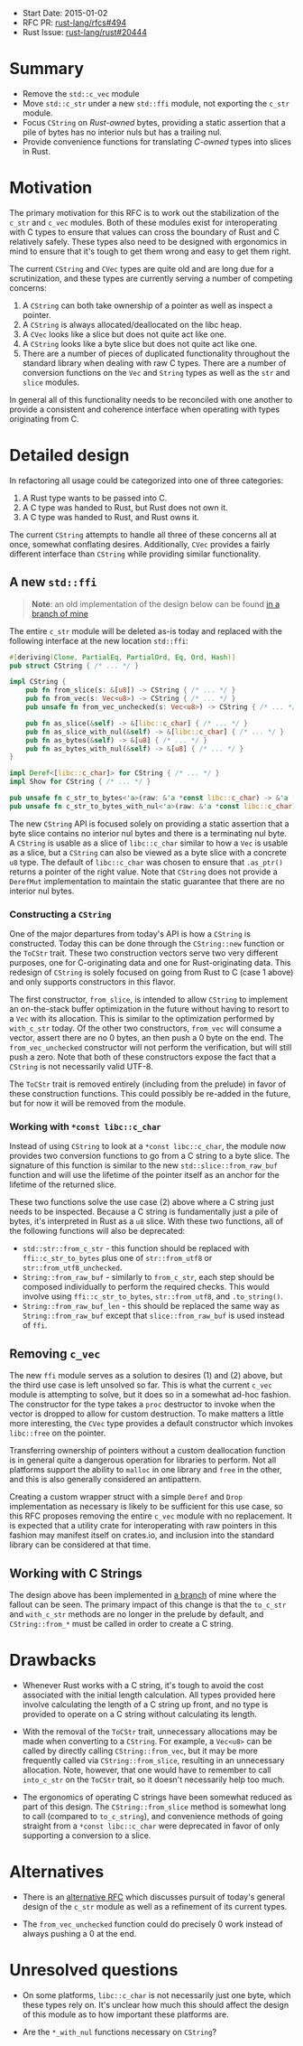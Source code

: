 - Start Date: 2015-01-02
- RFC PR: [rust-lang/rfcs#494](https://github.com/rust-lang/rfcs/pull/494)
- Rust Issue: [rust-lang/rust#20444](https://github.com/rust-lang/rust/issues/20444)

# Summary

* Remove the `std::c_vec` module
* Move `std::c_str` under a new `std::ffi` module, not exporting the `c_str`
  module.
* Focus `CString` on *Rust-owned* bytes, providing a static assertion that a
  pile of bytes has no interior nuls but has a trailing nul.
* Provide convenience functions for translating *C-owned* types into slices in
  Rust.

# Motivation

The primary motivation for this RFC is to work out the stabilization of the
`c_str` and `c_vec` modules. Both of these modules exist for interoperating with
C types to ensure that values can cross the boundary of Rust and C relatively
safely. These types also need to be designed with ergonomics in mind to ensure
that it's tough to get them wrong and easy to get them right.

The current `CString` and `CVec` types are quite old and are long due for a
scrutinization, and these types are currently serving a number of competing
concerns:

1. A `CString` can both take ownership of a pointer as well as inspect a
   pointer.
2. A `CString` is always allocated/deallocated on the libc heap.
3. A `CVec` looks like a slice but does not quite act like one.
4. A `CString` looks like a byte slice but does not quite act like one.
5. There are a number of pieces of duplicated functionality throughout the
   standard library when dealing with raw C types. There are a number of
   conversion functions on the `Vec` and `String` types as well as the `str` and
   `slice` modules.

In general all of this functionality needs to be reconciled with one another to
provide a consistent and coherence interface when operating with types
originating from C.

# Detailed design

In refactoring all usage could be categorized into one of three categories:

1. A Rust type wants to be passed into C.
2. A C type was handed to Rust, but Rust does not own it.
3. A C type was handed to Rust, and Rust owns it.

The current `CString` attempts to handle all three of these concerns all at
once, somewhat conflating desires. Additionally, `CVec` provides a fairly
different interface than `CString` while providing similar functionality.

## A new `std::ffi`

> **Note**: an old implementation of the design below can be found [in a branch
> of mine][c_str]

[c_str]: https://github.com/alexcrichton/rust/blob/cstr/src/librustrt/c_str.rs

The entire `c_str` module will be deleted as-is today and replaced with the
following interface at the new location `std::ffi`:

```rust
#[deriving(Clone, PartialEq, PartialOrd, Eq, Ord, Hash)]
pub struct CString { /* ... */ }

impl CString {
    pub fn from_slice(s: &[u8]) -> CString { /* ... */ }
    pub fn from_vec(s: Vec<u8>) -> CString { /* ... */ }
    pub unsafe fn from_vec_unchecked(s: Vec<u8>) -> CString { /* ... */ }

    pub fn as_slice(&self) -> &[libc::c_char] { /* ... */ }
    pub fn as_slice_with_nul(&self) -> &[libc::c_char] { /* ... */ }
    pub fn as_bytes(&self) -> &[u8] { /* ... */ }
    pub fn as_bytes_with_nul(&self) -> &[u8] { /* ... */ }
}

impl Deref<[libc::c_char]> for CString { /* ... */ }
impl Show for CString { /* ... */ }

pub unsafe fn c_str_to_bytes<'a>(raw: &'a *const libc::c_char) -> &'a [u8] { /* ... */ }
pub unsafe fn c_str_to_bytes_with_nul<'a>(raw: &'a *const libc::c_char) -> &'a [u8] { /* ... */ }
```

The new `CString` API is focused solely on providing a static assertion that a
byte slice contains no interior nul bytes and there is a terminating nul byte.
A `CString` is usable as a slice of `libc::c_char` similar to how a `Vec` is
usable as a slice, but a `CString` can also be viewed as a byte slice with a
concrete `u8` type. The default of `libc::c_char` was chosen to ensure that
`.as_ptr()` returns a pointer of the right value. Note that `CString` does not
provide a `DerefMut` implementation to maintain the static guarantee that there
are no interior nul bytes.

### Constructing a `CString`

One of the major departures from today's API is how a `CString` is constructed.
Today this can be done through the `CString::new` function or the `ToCStr`
trait. These two construction vectors serve two very different purposes, one for
C-originating data and one for Rust-originating data. This redesign of `CString`
is solely focused on going from Rust to C (case 1 above) and only supports
constructors in this flavor.

The first constructor, `from_slice`, is intended to allow `CString` to implement
an on-the-stack buffer optimization in the future without having to resort to a
`Vec` with its allocation. This is similar to the optimization performed by
`with_c_str` today. Of the other two constructors, `from_vec` will consume a
vector, assert there are no 0 bytes, an then push a 0 byte on the end. The
`from_vec_unchecked` constructor will not perform the verification, but will
still push a zero. Note that both of these constructors expose the fact that a
`CString` is not necessarily valid UTF-8.

The `ToCStr` trait is removed entirely (including from the prelude) in favor of
these construction functions. This could possibly be re-added in the future, but
for now it will be removed from the module.

### Working with `*const libc::c_char`

Instead of using `CString` to look at a `*const libc::c_char`, the module now
provides two conversion functions to go from a C string to a byte slice. The
signature of this function is similar to the new `std::slice::from_raw_buf`
function and will use the lifetime of the pointer itself as an anchor for the
lifetime of the returned slice.

These two functions solve the use case (2) above where a C string just needs to
be inspected. Because a C string is fundamentally just a pile of bytes, it's
interpreted in Rust as a `u8` slice. With these two functions, all of the
following functions will also be deprecated:

* `std::str::from_c_str` - this function should be replaced with
  `ffi::c_str_to_bytes` plus one of `str::from_utf8` or
  `str::from_utf8_unchecked`.
* `String::from_raw_buf` - similarly to `from_c_str`, each step should be
  composed individually to perform the required checks. This would involve using
  `ffi::c_str_to_bytes`, `str::from_utf8`, and `.to_string()`.
* `String::from_raw_buf_len` - this should be replaced the same way as
  `String::from_raw_buf` except that `slice::from_raw_buf` is used instead of
  `ffi`.

## Removing `c_vec`

The new `ffi` module serves as a solution to desires (1) and (2) above, but
the third use case is left unsolved so far. This is what the current `c_vec`
module is attempting to solve, but it does so in a somewhat ad-hoc fashion. The
constructor for the type takes a `proc` destructor to invoke when the vector is
dropped to allow for custom destruction. To make matters a little more
interesting, the `CVec` type provides a default constructor which invokes
`libc::free` on the pointer.

Transferring ownership of pointers without a custom deallocation function is in
general quite a dangerous operation for libraries to perform. Not all platforms
support the ability to `malloc` in one library and `free` in the other, and this
is also generally considered an antipattern.

Creating a custom wrapper struct with a simple `Deref` and `Drop` implementation
as necessary is likely to be sufficient for this use case, so this RFC proposes
removing the entire `c_vec` module with no replacement. It is expected that a
utility crate for interoperating with raw pointers in this fashion may manifest
itself on crates.io, and inclusion into the standard library can be considered
at that time.

## Working with C Strings

The design above has been implemented in [a branch][branch] of mine where the
fallout can be seen. The primary impact of this change is that the `to_c_str`
and `with_c_str` methods are no longer in the prelude by default, and
`CString::from_*` must be called in order to create a C string.

[branch]: https://github.com/alexcrichton/rust/tree/cstr

# Drawbacks

* Whenever Rust works with a C string, it's tough to avoid the cost associated
  with the initial length calculation. All types provided here involve
  calculating the length of a C string up front, and no type is provided to
  operate on a C string without calculating its length.

* With the removal of the `ToCStr` trait, unnecessary allocations may be made
  when converting to a `CString`. For example, a `Vec<u8>` can be called by
  directly calling `CString::from_vec`, but it may be more frequently called via
  `CString::from_slice`, resulting in an unnecessary allocation. Note, however,
  that one would have to remember to call `into_c_str` on the `ToCStr` trait, so
  it doesn't necessarily help too much.

* The ergonomics of operating C strings have been somewhat reduced as part of
  this design. The `CString::from_slice` method is somewhat long to call
  (compared to `to_c_string`), and convenience methods of going straight from a
  `*const libc::c_char` were deprecated in favor of only supporting a conversion
  to a slice.

# Alternatives

* There is an [alternative RFC](https://github.com/rust-lang/rfcs/pull/435)
  which discusses pursuit of today's general design of the `c_str` module  as
  well as a refinement of its current types.

* The `from_vec_unchecked` function could do precisely 0 work instead of always
  pushing a 0 at the end.

# Unresolved questions

* On some platforms, `libc::c_char` is not necessarily just one byte, which
  these types rely on. It's unclear how much this should affect the design of
  this module as to how important these platforms are.

* Are the `*_with_nul` functions necessary on `CString`?
